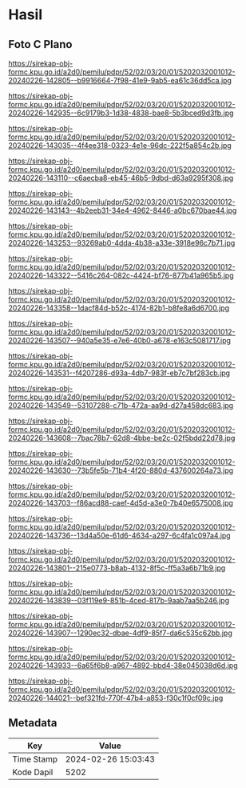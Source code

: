 # Hasil

## Foto C Plano

https://sirekap-obj-formc.kpu.go.id/a2d0/pemilu/pdpr/52/02/03/20/01/5202032001012-20240226-142805--b9916664-7f98-41e9-9ab5-ea61c36dd5ca.jpg

https://sirekap-obj-formc.kpu.go.id/a2d0/pemilu/pdpr/52/02/03/20/01/5202032001012-20240226-142935--6c9179b3-1d38-4838-bae8-5b3bced9d3fb.jpg

https://sirekap-obj-formc.kpu.go.id/a2d0/pemilu/pdpr/52/02/03/20/01/5202032001012-20240226-143035--4f4ee318-0323-4e1e-96dc-222f5a854c2b.jpg

https://sirekap-obj-formc.kpu.go.id/a2d0/pemilu/pdpr/52/02/03/20/01/5202032001012-20240226-143110--c6aecba8-eb45-46b5-9dbd-d63a9295f308.jpg

https://sirekap-obj-formc.kpu.go.id/a2d0/pemilu/pdpr/52/02/03/20/01/5202032001012-20240226-143143--4b2eeb31-34e4-4962-8446-a0bc670bae44.jpg

https://sirekap-obj-formc.kpu.go.id/a2d0/pemilu/pdpr/52/02/03/20/01/5202032001012-20240226-143253--93269ab0-4dda-4b38-a33e-3918e96c7b71.jpg

https://sirekap-obj-formc.kpu.go.id/a2d0/pemilu/pdpr/52/02/03/20/01/5202032001012-20240226-143322--5416c264-082c-4424-bf76-877b41a965b5.jpg

https://sirekap-obj-formc.kpu.go.id/a2d0/pemilu/pdpr/52/02/03/20/01/5202032001012-20240226-143358--1dacf84d-b52c-4174-82b1-b8fe8a6d6700.jpg

https://sirekap-obj-formc.kpu.go.id/a2d0/pemilu/pdpr/52/02/03/20/01/5202032001012-20240226-143507--940a5e35-e7e6-40b0-a678-e163c5081717.jpg

https://sirekap-obj-formc.kpu.go.id/a2d0/pemilu/pdpr/52/02/03/20/01/5202032001012-20240226-143531--f4207286-d93a-4db7-983f-eb7c7bf283cb.jpg

https://sirekap-obj-formc.kpu.go.id/a2d0/pemilu/pdpr/52/02/03/20/01/5202032001012-20240226-143549--53107288-c71b-472a-aa9d-d27a458dc683.jpg

https://sirekap-obj-formc.kpu.go.id/a2d0/pemilu/pdpr/52/02/03/20/01/5202032001012-20240226-143608--7bac78b7-62d8-4bbe-be2c-02f5bdd22d78.jpg

https://sirekap-obj-formc.kpu.go.id/a2d0/pemilu/pdpr/52/02/03/20/01/5202032001012-20240226-143630--73b5fe5b-71b4-4f20-880d-437600264a73.jpg

https://sirekap-obj-formc.kpu.go.id/a2d0/pemilu/pdpr/52/02/03/20/01/5202032001012-20240226-143703--f86acd88-caef-4d5d-a3e0-7b40e6575008.jpg

https://sirekap-obj-formc.kpu.go.id/a2d0/pemilu/pdpr/52/02/03/20/01/5202032001012-20240226-143736--13d4a50e-61d6-4634-a297-6c4fa1c097a4.jpg

https://sirekap-obj-formc.kpu.go.id/a2d0/pemilu/pdpr/52/02/03/20/01/5202032001012-20240226-143801--215e0773-b8ab-4132-8f5c-ff5a3a6b71b9.jpg

https://sirekap-obj-formc.kpu.go.id/a2d0/pemilu/pdpr/52/02/03/20/01/5202032001012-20240226-143839--03f119e9-851b-4ced-817b-9aab7aa5b246.jpg

https://sirekap-obj-formc.kpu.go.id/a2d0/pemilu/pdpr/52/02/03/20/01/5202032001012-20240226-143907--1290ec32-dbae-4df9-85f7-da6c535c62bb.jpg

https://sirekap-obj-formc.kpu.go.id/a2d0/pemilu/pdpr/52/02/03/20/01/5202032001012-20240226-143933--6a65f6b8-a967-4892-bbd4-38e045038d6d.jpg

https://sirekap-obj-formc.kpu.go.id/a2d0/pemilu/pdpr/52/02/03/20/01/5202032001012-20240226-144021--bef321fd-770f-47b4-a853-f30c1f0cf09c.jpg


## Metadata

| Key        | Value               |
| ---------- | ------------------- |
| Time Stamp | 2024-02-26 15:03:43 |
| Kode Dapil | 5202                |



